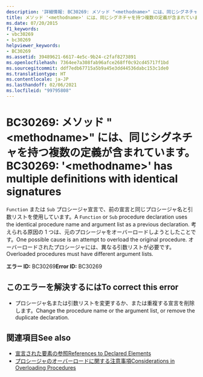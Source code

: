 ```yaml
---
description: '詳細情報: BC30269: メソッド "<methodname>" には、同じシグネチャを持つ複数の定義が含まれています。'
title: メソッド '<methodname>' には、同じシグネチャを持つ複数の定義が含まれています。
ms.date: 07/20/2015
f1_keywords:
- vbc30269
- bc30269
helpviewer_keywords:
- BC30269
ms.assetid: 39489621-6617-4e5c-9b24-c2faf8273891
ms.openlocfilehash: 7364ee7a308fab96afce268ff0c92cd45717f1bd
ms.sourcegitcommit: ddf7edb67715a5b9a45e3dd44536dabc153c1de0
ms.translationtype: HT
ms.contentlocale: ja-JP
ms.lasthandoff: 02/06/2021
ms.locfileid: "99795808"
---
```

# <a name="bc30269-methodname-has-multiple-definitions-with-identical-signatures"></a><span data-ttu-id="802f7-103">BC30269: メソッド "\<methodname>" には、同じシグネチャを持つ複数の定義が含まれています。</span><span class="sxs-lookup"><span data-stu-id="802f7-103">BC30269: '\<methodname>' has multiple definitions with identical signatures</span></span>

<span data-ttu-id="802f7-104">`Function` または `Sub` プロシージャ宣言で、前の宣言と同じプロシージャ名と引数リストを使用しています。</span><span class="sxs-lookup"><span data-stu-id="802f7-104">A `Function` or `Sub` procedure declaration uses the identical procedure name and argument list as a previous declaration.</span></span> <span data-ttu-id="802f7-105">考えられる原因の 1 つは、元のプロシージャをオーバーロードしようとしたことです。</span><span class="sxs-lookup"><span data-stu-id="802f7-105">One possible cause is an attempt to overload the original procedure.</span></span> <span data-ttu-id="802f7-106">オーバーロードされたプロシージャには、異なる引数リストが必要です。</span><span class="sxs-lookup"><span data-stu-id="802f7-106">Overloaded procedures must have different argument lists.</span></span>

 <span data-ttu-id="802f7-107">**エラー ID:** BC30269</span><span class="sxs-lookup"><span data-stu-id="802f7-107">**Error ID:** BC30269</span></span>

## <a name="to-correct-this-error"></a><span data-ttu-id="802f7-108">このエラーを解決するには</span><span class="sxs-lookup"><span data-stu-id="802f7-108">To correct this error</span></span>

- <span data-ttu-id="802f7-109">プロシージャ名または引数リストを変更するか、または重複する宣言を削除します。</span><span class="sxs-lookup"><span data-stu-id="802f7-109">Change the procedure name or the argument list, or remove the duplicate declaration.</span></span>

## <a name="see-also"></a><span data-ttu-id="802f7-110">関連項目</span><span class="sxs-lookup"><span data-stu-id="802f7-110">See also</span></span>

- [<span data-ttu-id="802f7-111">宣言された要素の参照</span><span class="sxs-lookup"><span data-stu-id="802f7-111">References to Declared Elements</span></span>](../../programming-guide/language-features/declared-elements/references-to-declared-elements.md)
- [<span data-ttu-id="802f7-112">プロシージャのオーバーロードに関する注意事項</span><span class="sxs-lookup"><span data-stu-id="802f7-112">Considerations in Overloading Procedures</span></span>](../../programming-guide/language-features/procedures/considerations-in-overloading-procedures.md)
